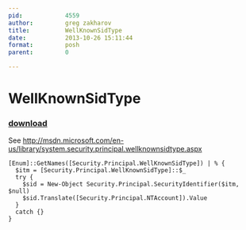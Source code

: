 ```yaml
---
pid:            4559
author:         greg zakharov
title:          WellKnownSidType
date:           2013-10-26 15:11:44
format:         posh
parent:         0

---
```


# WellKnownSidType

### [download](Scripts\4559.ps1)

See http://msdn.microsoft.com/en-us/library/system.security.principal.wellknownsidtype.aspx

```posh
[Enum]::GetNames([Security.Principal.WellKnownSidType]) | % {
  $itm = [Security.Principal.WellKnownSidType]::$_
  try {
    $sid = New-Object Security.Principal.SecurityIdentifier($itm, $null)
    $sid.Translate([Security.Principal.NTAccount]).Value
  }
  catch {}
}
```
